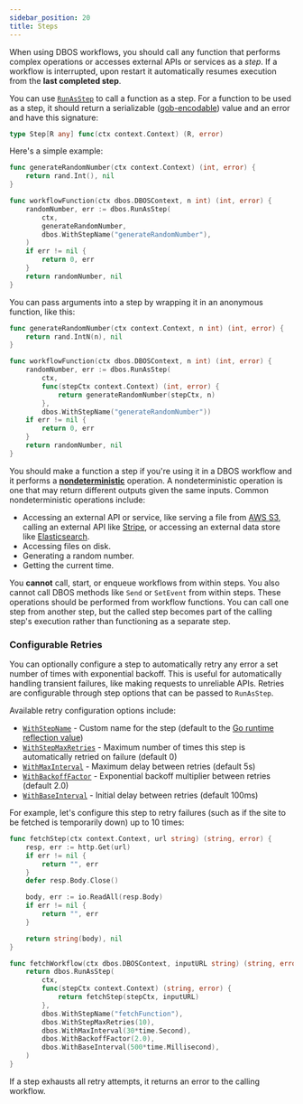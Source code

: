 ```yaml
---
sidebar_position: 20
title: Steps
---
```


When using DBOS workflows, you should call any function that performs complex operations or accesses external APIs or services as a _step_.
If a workflow is interrupted, upon restart it automatically resumes execution from the **last completed step**.

You can use [`RunAsStep`](../reference/workflows-steps#runasstep) to call a function as a step.
For a function to be used as a step, it should return a serializable ([gob-encodable](https://pkg.go.dev/encoding/gob)) value and an error and have this signature:

```go
type Step[R any] func(ctx context.Context) (R, error)
```

Here's a simple example:

```go
func generateRandomNumber(ctx context.Context) (int, error) {
	return rand.Int(), nil
}

func workflowFunction(ctx dbos.DBOSContext, n int) (int, error) {
	randomNumber, err := dbos.RunAsStep(
        ctx,
		generateRandomNumber,
		dbos.WithStepName("generateRandomNumber"),
	)
	if err != nil {
		return 0, err
	}
	return randomNumber, nil
}
```

You can pass arguments into a step by wrapping it in an anonymous function, like this:

```go
func generateRandomNumber(ctx context.Context, n int) (int, error) {
	return rand.IntN(n), nil
}

func workflowFunction(ctx dbos.DBOSContext, n int) (int, error) {
	randomNumber, err := dbos.RunAsStep(
		ctx,
		func(stepCtx context.Context) (int, error) {
			return generateRandomNumber(stepCtx, n)
		},
		dbos.WithStepName("generateRandomNumber"))
	if err != nil {
		return 0, err
	}
	return randomNumber, nil
}
```

You should make a function a step if you're using it in a DBOS workflow and it performs a [**nondeterministic**](../tutorials/workflow-tutorial.md#determinism) operation.
A nondeterministic operation is one that may return different outputs given the same inputs.
Common nondeterministic operations include:

- Accessing an external API or service, like serving a file from [AWS S3](https://aws.amazon.com/s3/), calling an external API like [Stripe](https://stripe.com/), or accessing an external data store like [Elasticsearch](https://www.elastic.co/elasticsearch/).
- Accessing files on disk.
- Generating a random number.
- Getting the current time.

You **cannot** call, start, or enqueue workflows from within steps.
You also cannot call DBOS methods like `Send` or `SetEvent` from within steps.
These operations should be performed from workflow functions.
You can call one step from another step, but the called step becomes part of the calling step's execution rather than functioning as a separate step.

### Configurable Retries

You can optionally configure a step to automatically retry any error a set number of times with exponential backoff.
This is useful for automatically handling transient failures, like making requests to unreliable APIs.
Retries are configurable through step options that can be passed to `RunAsStep`.

Available retry configuration options include:
- [`WithStepName`](../reference/workflows-steps#withstepname) - Custom name for the step (default to the [Go runtime reflection value](https://pkg.go.dev/runtime#FuncForPC))
- [`WithStepMaxRetries`](../reference/workflows-steps#withstepmaxretries) - Maximum number of times this step is automatically retried on failure (default 0)
- [`WithMaxInterval`](../reference/workflows-steps#withmaxinterval) - Maximum delay between retries (default 5s)
- [`WithBackoffFactor`](../reference/workflows-steps#withbackofffactor) - Exponential backoff multiplier between retries (default 2.0)
- [`WithBaseInterval`](../reference/workflows-steps#withbaseinterval) - Initial delay between retries (default 100ms)

For example, let's configure this step to retry failures (such as if the site to be fetched is temporarily down) up to 10 times:

```go
func fetchStep(ctx context.Context, url string) (string, error) {
	resp, err := http.Get(url)
	if err != nil {
		return "", err
	}
	defer resp.Body.Close()

	body, err := io.ReadAll(resp.Body)
	if err != nil {
		return "", err
	}

	return string(body), nil
}

func fetchWorkflow(ctx dbos.DBOSContext, inputURL string) (string, error) {
	return dbos.RunAsStep(
		ctx,
		func(stepCtx context.Context) (string, error) {
			return fetchStep(stepCtx, inputURL)
		},
		dbos.WithStepName("fetchFunction"),
		dbos.WithStepMaxRetries(10),
		dbos.WithMaxInterval(30*time.Second),
		dbos.WithBackoffFactor(2.0),
		dbos.WithBaseInterval(500*time.Millisecond),
	)
}
```

If a step exhausts all retry attempts, it returns an error to the calling workflow.